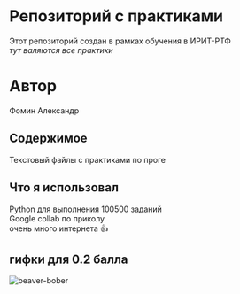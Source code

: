 # Репозиторий с практиками
Этот репозиторий создан в рамках обучения в ИРИТ-РТФ <br />
*тут валяются все практики*


# Автор
Фомин Александр

## Содержимое 
Текстовый файлы с практиками по проге

## Что я использовал
Python для выполнения 100500 заданий <br />
Google collab по приколу <br />
очень много интернета 👍


## гифки для 0.2 балла
![beaver-bober](https://github.com/user-attachments/assets/b2c8ea86-f6e2-4d3d-b2d4-a38137789965)

